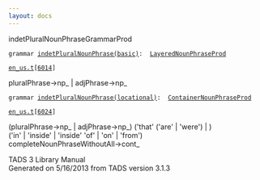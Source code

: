 ```yaml
---
layout: docs
---
```

<span class="title">indetPluralNounPhrase</span><span class="type">GrammarProd</span>

`grammar `<span class="classExtLink">[`indetPluralNounPhrase(basic)`](../object/indetPluralNounPhrase(basic).html)</span>` :   `[`LayeredNounPhraseProd`](../object/LayeredNounPhraseProd.html)

[`en_us.t`](../file/en_us.t.html)`[`[`6014`](../source/en_us.t.html#6014)`]`

<div class="gramrule">

pluralPhrase-\>np\_ \| adjPhrase-\>np\_  

</div>

`grammar `<span class="classExtLink">[`indetPluralNounPhrase(locational)`](../object/indetPluralNounPhrase(locational).html)</span>` :   `[`ContainerNounPhraseProd`](../object/ContainerNounPhraseProd.html)

[`en_us.t`](../file/en_us.t.html)`[`[`6024`](../source/en_us.t.html#6024)`]`

<div class="gramrule">

(pluralPhrase-\>np\_ \| adjPhrase-\>np\_) ('that' ('are' \| 'were') \|
)  
('in' \| 'inside' \| 'inside' 'of' \| 'on' \| 'from')  
completeNounPhraseWithoutAll-\>cont\_  

</div>

<div class="ftr">

TADS 3 Library Manual  
Generated on 5/16/2013 from TADS version 3.1.3

</div>
